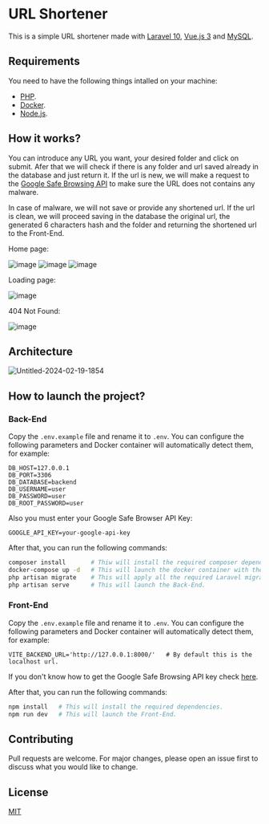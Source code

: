 # URL Shortener

This is a simple URL shortener made with [Laravel 10](https://laravel.com/), [Vue.js 3](https://vuejs.org/) and [MySQL](https://www.mysql.com/downloads/).

## Requirements
You need to have the following things intalled on your machine:
* [PHP](https://www.php.net/downloads.php).
* [Docker](https://www.docker.com/products/docker-desktop/).
* [Node.js](https://nodejs.org/en/download).

## How it works?

You can introduce any URL you want, your desired folder and click on submit. Afer that we will check if there is any folder and url saved already in the database and just return it. If the url is new, we will make a request to the [Google Safe Browsing API](https://safebrowsing.google.com/) to make sure the URL does not contains any malware. 

In case of malware, we will not save or provide any shortened url. If the url is clean, we will proceed saving in the database the original url, the generated 6 characters hash and the folder and returning the shortened url to the Front-End.

Home page:

![image](https://github.com/lazaropower/url-shortener/assets/20268108/7bb1db92-6ea8-47c8-ade0-2925be3002f4)
![image](https://github.com/lazaropower/url-shortener/assets/20268108/56222e0f-8c5d-4740-87e3-a7ab6b1a1483)
![image](https://github.com/lazaropower/url-shortener/assets/20268108/0c6fb74c-608a-4d6d-8579-8f3778c74580)

Loading page:

![image](https://github.com/lazaropower/url-shortener/assets/20268108/aa9aedb1-0333-4eee-bb3a-595d847872d2)


404 Not Found:

![image](https://github.com/lazaropower/url-shortener/assets/20268108/e03c322b-16ab-4a36-8f78-05792253b6ca)

## Architecture
![Untitled-2024-02-19-1854](https://github.com/lazaropower/url-shortener/assets/20268108/dab8194d-a935-4406-81fc-ef411d27bd23)

## How to launch the project?

### Back-End

Copy the ```.env.example``` file and rename it to ```.env```. You can configure the following parameters and Docker container will automatically detect them, for example:

```
DB_HOST=127.0.0.1
DB_PORT=3306
DB_DATABASE=backend
DB_USERNAME=user
DB_PASSWORD=user
DB_ROOT_PASSWORD=user
```
Also you must enter your Google Safe Browser API Key:
```
GOOGLE_API_KEY=your-google-api-key
```

After that, you can run the following commands:

```bash
composer install       # Thiw will install the required composer dependencies.
docker-compose up -d   # This will launch the docker container with the MySQL database.
php artisan migrate    # This will apply all the required Laravel migrations.
php artisan serve      # This will launch the Back-End.
```

### Front-End

Copy the ```.env.example``` file and rename it to ```.env```. You can configure the following parameters and Docker container will automatically detect them, for example:

```
VITE_BACKEND_URL='http://127.0.0.1:8000/'   # By default this is the localhost url.
```
If you don't know how to get the Google Safe Browsing API key check [here](https://developers.google.com/safe-browsing/v4/get-started?hl=es-419).

After that, you can run the following commands:
```bash
npm install   # This will install the required dependencies. 
npm run dev   # This will launch the Front-End.
```

## Contributing

Pull requests are welcome. For major changes, please open an issue first
to discuss what you would like to change.


## License

[MIT](https://choosealicense.com/licenses/mit/)
